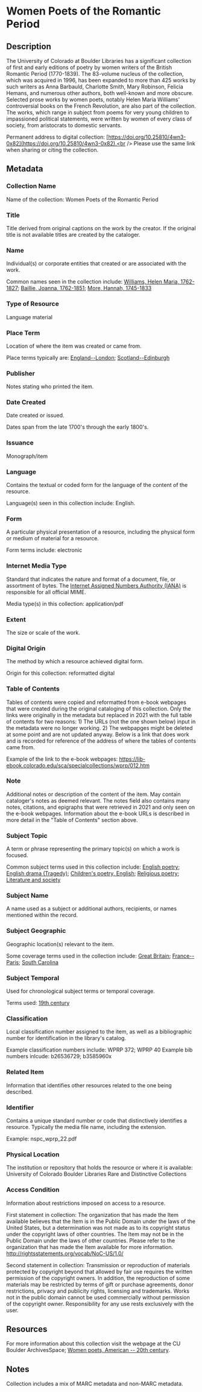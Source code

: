 # Women Poets of the Romantic Period
## Description
The University of Colorado at Boulder Libraries has a significant collection of first and early editions of poetry by women writers of the British Romantic Period (1770-1839). The 83-volume nucleus of the collection, which was acquired in 1996, has been expanded to more than 425 works by such writers as Anna Barbauld, Charlotte Smith, Mary Robinson, Felicia Hemans, and numerous other authors, both well-known and more obscure. Selected prose works by women poets, notably Helen Maria Williams' controversial books on the French Revolution, are also part of the collection. The works, which range in subject from poems for very young children to impassioned political statements, were written by women of every class of society, from aristocrats to domestic servants. 

Permanent address to digital collection: [https://doi.org/10.25810/4wn3-0x82](https://doi.org/10.25810/4wn3-0x82).<br /> 
Please use the same link when sharing or citing the collection.
## Metadata
### Collection Name
Name of the collection: Women Poets of the Romantic Period
### Title
Title derived from original captions on the work by the creator. If the original title is not available titles are created by the cataloger.
### Name
Individual(s) or corporate entities that created or are associated with the work. 

Common names seen in the collection include: [Williams, Helen Maria, 1762-1827](http://id.loc.gov/authorities/names/n50015768); [Baillie, Joanna, 1762-1851](http://id.loc.gov/authorities/names/n50020865); [More, Hannah, 1745-1833](http://id.loc.gov/authorities/names/n50004618)
### Type of Resource
Language material
### Place Term
Location of where the item was created or came from.

Place terms typically are: [England--London](http://id.worldcat.org/fast/1204271); [Scotland--Edinburgh](http://id.worldcat.org/fast/1205145)
### Publisher
Notes stating who printed the item.
### Date Created
Date created or issued. 

Dates span from the late 1700's through the early 1800's.
### Issuance
Monograph/item
### Language
Contains the textual or coded form for the language of the content of the resource. 

Language(s) seen in this collection include: English.
### Form
A particular physical presentation of a resource, including the physical form or medium of material for a resource. 

Form terms include: electronic
### Internet Media Type
Standard that indicates the nature and format of a document, file, or assortment of bytes. The [Internet Assigned Numbers Authority (IANA)](https://www.iana.org/assignments/media-types/media-types.xhtml) is responsible for all official MIME. 

Media type(s) in this collection: application/pdf
### Extent
The size or scale of the work.
### Digital Origin
The method by which a resource achieved digital form.

 Origin for this collection: reformatted digital

### Table of Contents
Tables of contents were copied and reformatted from e-book webpages that were created during the original cataloging of this collection. Only the links were originally in the metadata but replaced in 2021 with the full table of contents for two reasons: 1) The URLs (not the one shown below) input in the metadata were no longer working. 2) The webpapges might be deleted at some point and are not updated anyway. Below is a link that does work and is recorded for reference of the address of where the tables of contents came from.  

Example of the link to the e-book webpages: https://lib-ebook.colorado.edu/sca/specialcollections/wprp/012.htm
### Note
Additional notes or description of the content of the item. May contain cataloger's notes as deemed relevant. The notes field also contains many notes, citations, and epigraphs that were retrieved in 2021 and only seen on the e-book webpages. Information about the e-book URLs is described in more detail in the "Table of Contents" section above.

### Subject Topic
A term or phrase representing the primary topic(s) on which a work is focused. 

Common subject terms used in this collection include: [English poetry](http://id.loc.gov/authorities/subjects/sh85043932); [English drama (Tragedy)](http://id.worldcat.org/fast/910801); [Children's poetry, English](http://id.loc.gov/authorities/subjects/sh85023735); [Religious poetry](http://id.loc.gov/authorities/subjects/sh85112702); [Literature and society](http://id.worldcat.org/fast/1000096)
### Subject Name
A name used as a subject or additional authors, recipients, or names mentioned within the record.

### Subject Geographic
Geographic location(s) relevant to the item. 

Some coverage terms used in the collection include: [Great Britain](http://id.worldcat.org/fast/1204623); [France--Paris](http://id.worldcat.org/fast/1205283); [South Carolina](http://id.worldcat.org/fast/1204600)
### Subject Temporal
Used for chronological subject terms or temporal coverage. 

Terms used: [19th century](http://id.loc.gov/authorities/subjects/sh2002012475)
### Classification
Local classification number assigned to the item, as well as a bibliographic number for identification in the library's catalog.

Example classification numbers include: WPRP 372; WPRP 40
Example bib numbers inlcude: b26536729; b3585960x
### Related Item
Information that identifies other resources related to the one being described.

### Identifier
Contains a unique standard number or code that distinctively identifies a resource. Typically the media file name, including the extension. 

Example: nspc_wprp_22.pdf

### Physical Location
The institution or repository that holds the resource or where it is available: University of Colorado Boulder Libraries Rare and Distinctive Collections
### Access Condition
Information about restrictions imposed on access to a resource.

First statement in collection: The organization that has made the Item available believes that the Item is in the Public Domain under the laws of the United States, but a determination was not made as to its copyright status under the copyright laws of other countries. The Item may not be in the Public Domain under the laws of other countries. Please refer to the organization that has made the Item available for more information. http://rightsstatements.org/vocab/NoC-US/1.0/ 

Second statement in collection: Transmission or reproduction of materials protected by copyright beyond that allowed by fair use requires the written permission of the copyright owners. In addition, the reproduction of some materials may be restricted by terms of gift or purchase agreements, donor restrictions, privacy and publicity rights, licensing and trademarks. Works not in the public domain cannot be used commercially without permission of the copyright owner. Responsibility for any use rests exclusively with the user.
## Resources
For more information about this collection visit the webpage at the CU Boulder ArchivesSpace; [Women poets, American -- 20th century](https://archives.colorado.edu/subjects/144).

## Notes
Collection includes a mix of MARC metadata and non-MARC metadata.
